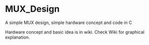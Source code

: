 # MUX_Design
A simple MUX design, simple hardware concept and code in C

Hardware concept and basic idea is in wiki.
Check Wiki for graphical explanation.

